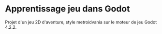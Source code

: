 
# Apprentissage jeu dans Godot

Projet d'un jeu 2D d'aventure, style metroidvania sur le moteur de jeu Godot 4.2.2.



